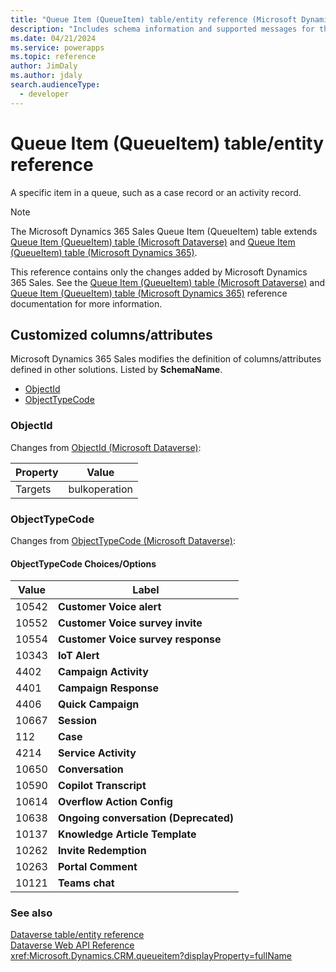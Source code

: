 ```yaml
---
title: "Queue Item (QueueItem) table/entity reference (Microsoft Dynamics 365 Sales) | Microsoft Docs"
description: "Includes schema information and supported messages for the Queue Item (QueueItem) table/entity with Microsoft Dynamics 365 Sales."
ms.date: 04/21/2024
ms.service: powerapps
ms.topic: reference
author: JimDaly
ms.author: jdaly
search.audienceType: 
  - developer
---
```


# Queue Item (QueueItem) table/entity reference

A specific item in a queue, such as a case record or an activity record.

> [!NOTE]
> The Microsoft Dynamics 365 Sales Queue Item (QueueItem) table extends [Queue Item (QueueItem) table (Microsoft Dataverse)](/power-apps/developer/data-platform/reference/entities/queueitem) and [Queue Item (QueueItem) table (Microsoft Dynamics 365)](/dynamics365/developer/reference/dataverse/entities/queueitem).
>
> This reference contains only the changes added by Microsoft Dynamics 365 Sales.
> See the [Queue Item (QueueItem) table (Microsoft Dataverse)](/power-apps/developer/data-platform/reference/entities/queueitem) and [Queue Item (QueueItem) table (Microsoft Dynamics 365)](/dynamics365/developer/reference/dataverse/entities/queueitem) reference documentation for more information.



## Customized columns/attributes

Microsoft Dynamics 365 Sales
modifies the definition of columns/attributes defined in other solutions. Listed by **SchemaName**.

- [ObjectId](#BKMK_ObjectId)
- [ObjectTypeCode](#BKMK_ObjectTypeCode)

### <a name="BKMK_ObjectId"></a> ObjectId

Changes from [ObjectId (Microsoft Dataverse)](/power-apps/developer/data-platform/reference/entities/queueitem#BKMK_ObjectId):

|Property|Value|
|---|---|
|Targets|bulkoperation|


### <a name="BKMK_ObjectTypeCode"></a> ObjectTypeCode

Changes from [ObjectTypeCode (Microsoft Dataverse)](/power-apps/developer/data-platform/reference/entities/queueitem#BKMK_ObjectTypeCode):

#### ObjectTypeCode Choices/Options

|Value|Label|
|---|---|
|10542|**Customer Voice alert**|
|10552|**Customer Voice survey invite**|
|10554|**Customer Voice survey response**|
|10343|**IoT Alert**|
|4402|**Campaign Activity**|
|4401|**Campaign Response**|
|4406|**Quick Campaign**|
|10667|**Session**|
|112|**Case**|
|4214|**Service Activity**|
|10650|**Conversation**|
|10590|**Copilot Transcript**|
|10614|**Overflow Action Config**|
|10638|**Ongoing conversation (Deprecated)**|
|10137|**Knowledge Article Template**|
|10262|**Invite Redemption**|
|10263|**Portal Comment**|
|10121|**Teams chat**|



### See also

[Dataverse table/entity reference](../about-entity-reference.md)  
[Dataverse Web API Reference](/power-apps/developer/data-platform/webapi/reference/about)   
<xref:Microsoft.Dynamics.CRM.queueitem?displayProperty=fullName>
